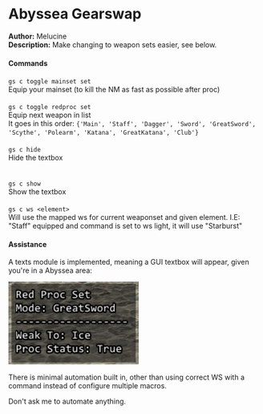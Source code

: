 # Abyssea Gearswap

**Author:** Melucine
<br/>
**Description:** Make changing to weapon sets easier, see below.
<br/>

#### Commands

`gs c toggle mainset set` <br> Equip your mainset (to kill the NM as fast as possible after proc)<br>
<br>
`gs c toggle redproc set` <br>Equip next weapon in list<br>
It goes in this order: `{'Main', 'Staff', 'Dagger', 'Sword', 'GreatSword', 'Scythe', 'Polearm', 'Katana', 'GreatKatana', 'Club'}`<br>
<br>
`gs c hide`<br>
Hide the textbox
<br><br>
<br>
`gs c show`<br>
Show the textbox
<br><br>
`gs c ws <element>`<br>
Will use the mapped ws for current weaponset and given element. I.E: "Staff" equipped and command is set to ws light, it will use "Starburst"


#### Assistance

A texts module is implemented, meaning a GUI textbox will appear, given you're in a Abyssea area:

![textbox](https://github.com/johan-sorman/Windower-addons/blob/main/addons/GearSwap/data/nin_demo.jpg?raw=true)

There is minimal automation built in, other than using correct WS with a command instead of configure multiple macros. 

Don't ask me to automate anything. 

